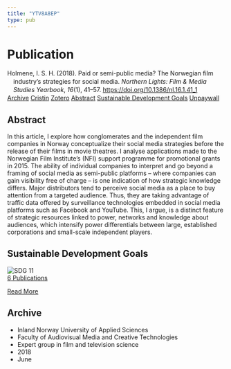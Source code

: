 ```yaml
---
title: "YTV8A8EP"
type: pub
---
```

<h1>Publication</h1>
<article id="csl-bib-container-YTV8A8EP" class="csl-bib-container">
  <div class="csl-bib-body" style="line-height: 1.35; padding-left: 1em; text-indent:-1em;">
  <div class="csl-entry">Holmene, I. S. H. (2018). Paid or semi-public media? The Norwegian film industry&#x2019;s strategies for social media. <i>Northern Lights: Film &amp; Media Studies Yearbook</i>, <i>16</i>(1), 41&#x2013;57. <a href="https://doi.org/10.1386/nl.16.1.41_1">https://doi.org/10.1386/nl.16.1.41_1</a></div>
</div>
  <div class="csl-bib-buttons">
    <a href="#taxonomy-article-YTV8A8EP" class="csl-bib-button">Archive</a>
    <a href="https://app.cristin.no/results/show.jsf?id=1590506" alt="Cristin URL" class="csl-bib-button">Cristin</a>
    <a href="http://zotero.org/groups/5402882/items/YTV8A8EP" alt="Zotero URL" class="csl-bib-button">Zotero</a>
    <a href="#abstract-article-YTV8A8EP" class="csl-bib-button">Abstract</a>
    <a href="#sdg-article-YTV8A8EP" class="csl-bib-button">Sustainable Development Goals</a>
    <a href="https://doi.org/10.1386/nl.16.1.41_1" class="csl-bib-button">Unpaywall</a>
  </div>
  <div id="csl-bib-meta-container-YTV8A8EP"></div>
</article>
<div id="csl-bib-meta-YTV8A8EP" class="csl-bib-meta">
  <article id="abstract-article-YTV8A8EP" class="abstract-article">
    <h1>Abstract</h1>
    In this article, I explore how conglomerates and the independent film companies in Norway conceptualize their social media strategies before the release of their films in movie theatres. I analyse applications made to the Norwegian Film Institute’s (NFI) support programme for promotional grants in 2015. The ability of individual companies to interpret and go beyond a framing of social media as semi-public platforms – where companies can gain visibility free of charge – is one indication of how strategic knowledge differs. Major distributors tend to perceive social media as a place to buy attention from a targeted audience. Thus, they are taking advantage of traffic data offered by surveillance technologies embedded in social media platforms such as Facebook and YouTube. This, I argue, is a distinct feature of strategic resources linked to power, networks and knowledge about audiences, which intensify power differentials between large, established corporations and small-scale independent players.
  </article>
  <article id="sdg-article-YTV8A8EP" class="sdg-article">
    <h1>Sustainable Development Goals</h1>
    <div class="sdg-container"><div id="sdg11" class="sdg"> <img src="{{< params subfolder >}}images/sdg/sdg11_en.png" class="image" alt="SDG 11"> <div class="sdg-overlay"> <a href="{{< params subfolder >}}en/archive/?sdg=11#archive" class="sdg-publication-count"><span>6</span> Publications</a> <p><a href="https://sdgs.un.org/goals/goal11" class="sdg-read-more">Read More</a></p> </div> </div></div>
  </article>
  <article id="taxonomy-article-YTV8A8EP" class="taxonomy-article">
    <h1>Archive</h1>
    <ul>
      <li>Inland Norway University of Applied Sciences</li>
      <li>Faculty of Audiovisual Media and Creative Technologies</li>
      <li>Expert group in film and television science</li>
      <li>2018</li>
      <li>June</li>
    </ul>
  </article>
</div>
